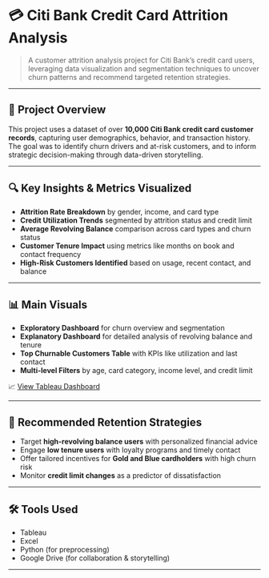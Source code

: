 # 💳 Citi Bank Credit Card Attrition Analysis

> A customer attrition analysis project for Citi Bank’s credit card users, leveraging data visualization and segmentation techniques to uncover churn patterns and recommend targeted retention strategies.

---

## 📌 Project Overview

This project uses a dataset of over **10,000 Citi Bank credit card customer records**, capturing user demographics, behavior, and transaction history. The goal was to identify churn drivers and at-risk customers, and to inform strategic decision-making through data-driven storytelling.

---

## 🔍 Key Insights & Metrics Visualized

- **Attrition Rate Breakdown** by gender, income, and card type  
- **Credit Utilization Trends** segmented by attrition status and credit limit  
- **Average Revolving Balance** comparison across card types and churn status  
- **Customer Tenure Impact** using metrics like months on book and contact frequency  
- **High-Risk Customers Identified** based on usage, recent contact, and balance  

---

## 📊 Main Visuals

- **Exploratory Dashboard** for churn overview and segmentation  
- **Explanatory Dashboard** for detailed analysis of revolving balance and tenure  
- **Top Churnable Customers Table** with KPIs like utilization and last contact  
- **Multi-level Filters** by age, card category, income level, and credit limit  

📈 [View Tableau Dashboard](https://public.tableau.com/app/profile/soumya.shah6876/viz/MIS561FinalProject/FinalSTORY)  

---

## 🧠 Recommended Retention Strategies

- Target **high-revolving balance users** with personalized financial advice  
- Engage **low tenure users** with loyalty programs and timely contact  
- Offer tailored incentives for **Gold and Blue cardholders** with high churn risk  
- Monitor **credit limit changes** as a predictor of dissatisfaction  

---

## 🛠 Tools Used

- Tableau  
- Excel  
- Python (for preprocessing)  
- Google Drive (for collaboration & storytelling)

---
